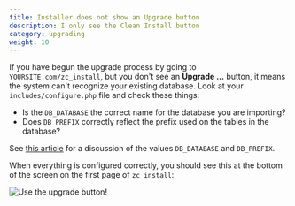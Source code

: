 ```yaml
---
title: Installer does not show an Upgrade button
description: I only see the Clean Install button
category: upgrading 
weight: 10
---
```


If you have begun the upgrade process by going to `YOURSITE.com/zc_install`, but you don't see an **Upgrade ...** button, it means the system can't recognize your existing database.  Look at your `includes/configure.php` file and check these things: 

- Is the `DB_DATABASE` the correct name for the database you are importing? 
- Does `DB_PREFIX` correctly reflect the prefix used on the tables in the database? 

See [this article](/user/miscellaneous/configure/) for a discussion of the values `DB_DATABASE` and `DB_PREFIX`. 

When everything is configured correctly, you should see this at the bottom of the screen on the first page of `zc_install`: 

![Use the upgrade button!](/images/upgrade_button.png)
